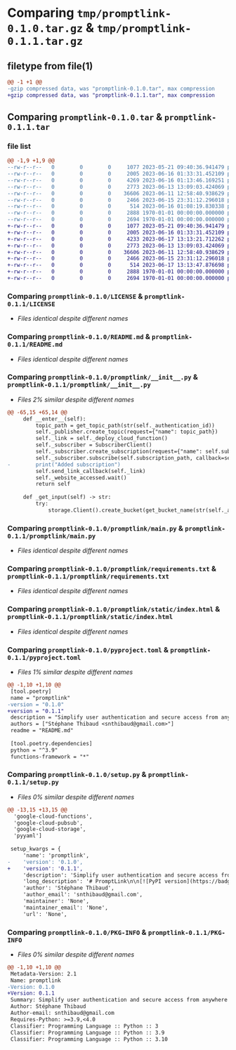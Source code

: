 # Comparing `tmp/promptlink-0.1.0.tar.gz` & `tmp/promptlink-0.1.1.tar.gz`

## filetype from file(1)

```diff
@@ -1 +1 @@
-gzip compressed data, was "promptlink-0.1.0.tar", max compression
+gzip compressed data, was "promptlink-0.1.1.tar", max compression
```

## Comparing `promptlink-0.1.0.tar` & `promptlink-0.1.1.tar`

### file list

```diff
@@ -1,9 +1,9 @@
--rw-r--r--   0        0        0     1077 2023-05-21 09:40:36.941479 promptlink-0.1.0/LICENSE
--rw-r--r--   0        0        0     2005 2023-06-16 01:33:31.452109 promptlink-0.1.0/README.md
--rw-r--r--   0        0        0     4269 2023-06-16 01:13:46.169251 promptlink-0.1.0/promptlink/__init__.py
--rw-r--r--   0        0        0     2773 2023-06-13 13:09:03.424069 promptlink-0.1.0/promptlink/main.py
--rw-r--r--   0        0        0    36606 2023-06-11 12:58:40.938629 promptlink-0.1.0/promptlink/requirements.txt
--rw-r--r--   0        0        0     2466 2023-06-15 23:31:12.296018 promptlink-0.1.0/promptlink/static/index.html
--rw-r--r--   0        0        0      514 2023-06-16 01:08:19.830338 promptlink-0.1.0/pyproject.toml
--rw-r--r--   0        0        0     2888 1970-01-01 00:00:00.000000 promptlink-0.1.0/setup.py
--rw-r--r--   0        0        0     2694 1970-01-01 00:00:00.000000 promptlink-0.1.0/PKG-INFO
+-rw-r--r--   0        0        0     1077 2023-05-21 09:40:36.941479 promptlink-0.1.1/LICENSE
+-rw-r--r--   0        0        0     2005 2023-06-16 01:33:31.452109 promptlink-0.1.1/README.md
+-rw-r--r--   0        0        0     4233 2023-06-17 13:13:21.712262 promptlink-0.1.1/promptlink/__init__.py
+-rw-r--r--   0        0        0     2773 2023-06-13 13:09:03.424069 promptlink-0.1.1/promptlink/main.py
+-rw-r--r--   0        0        0    36606 2023-06-11 12:58:40.938629 promptlink-0.1.1/promptlink/requirements.txt
+-rw-r--r--   0        0        0     2466 2023-06-15 23:31:12.296018 promptlink-0.1.1/promptlink/static/index.html
+-rw-r--r--   0        0        0      514 2023-06-17 13:13:47.876698 promptlink-0.1.1/pyproject.toml
+-rw-r--r--   0        0        0     2888 1970-01-01 00:00:00.000000 promptlink-0.1.1/setup.py
+-rw-r--r--   0        0        0     2694 1970-01-01 00:00:00.000000 promptlink-0.1.1/PKG-INFO
```

### Comparing `promptlink-0.1.0/LICENSE` & `promptlink-0.1.1/LICENSE`

 * *Files identical despite different names*

### Comparing `promptlink-0.1.0/README.md` & `promptlink-0.1.1/README.md`

 * *Files identical despite different names*

### Comparing `promptlink-0.1.0/promptlink/__init__.py` & `promptlink-0.1.1/promptlink/__init__.py`

 * *Files 2% similar despite different names*

```diff
@@ -65,15 +65,14 @@
     def __enter__(self):
         topic_path = get_topic_path(str(self._authentication_id))
         self._publisher.create_topic(request={"name": topic_path})
         self._link = self._deploy_cloud_function()
         self._subscriber = SubscriberClient()
         self._subscriber.create_subscription(request={"name": self.subscription_path, "topic": topic_path})
         self._subscriber.subscribe(self.subscription_path, callback=self._handle_message)
-        print("Added subscription")
         self.send_link_callback(self._link)
         self._website_accessed.wait()
         return self
 
     def _get_input(self) -> str:
         try:
             storage.Client().create_bucket(get_bucket_name(str(self._authentication_id)), location=self.gcp_region)
```

### Comparing `promptlink-0.1.0/promptlink/main.py` & `promptlink-0.1.1/promptlink/main.py`

 * *Files identical despite different names*

### Comparing `promptlink-0.1.0/promptlink/requirements.txt` & `promptlink-0.1.1/promptlink/requirements.txt`

 * *Files identical despite different names*

### Comparing `promptlink-0.1.0/promptlink/static/index.html` & `promptlink-0.1.1/promptlink/static/index.html`

 * *Files identical despite different names*

### Comparing `promptlink-0.1.0/pyproject.toml` & `promptlink-0.1.1/pyproject.toml`

 * *Files 1% similar despite different names*

```diff
@@ -1,10 +1,10 @@
 [tool.poetry]
 name = "promptlink"
-version = "0.1.0"
+version = "0.1.1"
 description = "Simplify user authentication and secure access from anywhere with customizable prompts and temporary links."
 authors = ["Stéphane Thibaud <snthibaud@gmail.com>"]
 readme = "README.md"
 
 [tool.poetry.dependencies]
 python = "^3.9"
 functions-framework = "*"
```

### Comparing `promptlink-0.1.0/setup.py` & `promptlink-0.1.1/setup.py`

 * *Files 0% similar despite different names*

```diff
@@ -13,15 +13,15 @@
  'google-cloud-functions',
  'google-cloud-pubsub',
  'google-cloud-storage',
  'pyyaml']
 
 setup_kwargs = {
     'name': 'promptlink',
-    'version': '0.1.0',
+    'version': '0.1.1',
     'description': 'Simplify user authentication and secure access from anywhere with customizable prompts and temporary links.',
     'long_description': '# PromptLink\n\n[![PyPI version](https://badge.fury.io/py/promptlink.svg)](https://badge.fury.io/py/promptlink)\n[![License: MIT](https://img.shields.io/badge/License-MIT-blue.svg)](https://opensource.org/licenses/MIT)\n\nSimplify user authentication and secure access from anywhere with temporary links.\n\nPromptLink is a Python package that allows you to streamline user authentication and enable secure access to your application from anywhere. It provides a seamless way to generate temporary links for user authentication, without relying on specific web frameworks. A Google Cloud Function is set up to ensure a secure temporary link for authentication.\n\n## Key Features\n\n- **Easy and secure**: Generate secure temporary links to enable easy secure access from anywhere.\n- **Versatile Integration**: Works across various application types, not limited to web applications.\n\n## Installation\n\nYou can install PromptLink using pip:\n```shell\npip install promptlink\n```\nAlternatively, if you are using Poetry (recommended), you can install it as follows:\n```shell\npoetry add promptlink\n```\n\n## Usage\n\nHere\'s a basic example of using PromptLink:\n\n```python\nfrom promptlink import Authenticator\n\n\nwith Authenticator(send_link_callback=lambda l: print(f"URL: {l}")) as authenticator:\n    # The code in this block is executed after the link has been accessed \n    # in order to avoid authentication timeouts\n    print("Setting up authentication...")\n    authenticator.authenticate(lambda s: s == "12345678")\n    # Below statements will be reached after \'12345678\' was input on the webpage prompt\n    print("Finished")\n```\n\n## GCP permission requirements\nThe following permissions are needed for this library:\n- Permissions to create Storage buckets and objects\n- Permissions to set up a Pub/Sub topic and subscriptions\n- Permissions to deploy a Cloud Function\nThe library will attempt to use the default service account.\n\n## License\nThis project is licensed under the MIT License. See the LICENSE file for details.',
     'author': 'Stéphane Thibaud',
     'author_email': 'snthibaud@gmail.com',
     'maintainer': 'None',
     'maintainer_email': 'None',
     'url': 'None',
```

### Comparing `promptlink-0.1.0/PKG-INFO` & `promptlink-0.1.1/PKG-INFO`

 * *Files 0% similar despite different names*

```diff
@@ -1,10 +1,10 @@
 Metadata-Version: 2.1
 Name: promptlink
-Version: 0.1.0
+Version: 0.1.1
 Summary: Simplify user authentication and secure access from anywhere with customizable prompts and temporary links.
 Author: Stéphane Thibaud
 Author-email: snthibaud@gmail.com
 Requires-Python: >=3.9,<4.0
 Classifier: Programming Language :: Python :: 3
 Classifier: Programming Language :: Python :: 3.9
 Classifier: Programming Language :: Python :: 3.10
```

